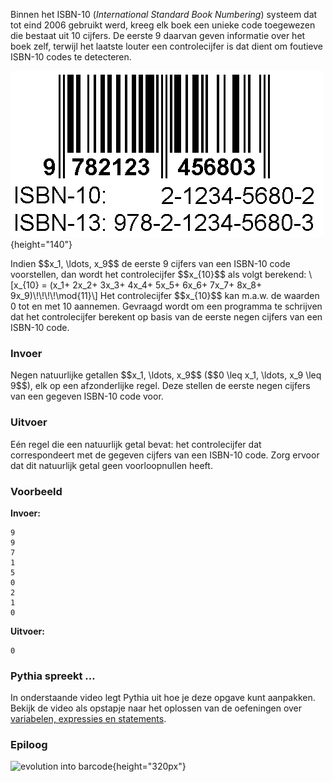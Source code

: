 Binnen het ISBN-10 (*International Standard Book Numbering*) systeem dat
tot eind 2006 gebruikt werd, kreeg elk boek een unieke code toegewezen
die bestaat uit 10 cijfers. De eerste 9 daarvan geven informatie over
het boek zelf, terwijl het laatste louter een controlecijfer is dat
dient om foutieve ISBN-10 codes te detecteren.

![ISBN](media/ISBN.gif "ISBN"){height="140"}


Indien \$\$x\_1, \\ldots, x\_9\$\$ de eerste 9 cijfers van een ISBN-10
code voorstellen, dan wordt het controlecijfer \$\$x\_{10}\$\$ als volgt
berekend: \\\[x\_{10} = (x\_1+ 2x\_2+ 3x\_3+ 4x\_4+ 5x\_5+ 6x\_6+ 7x\_7+
8x\_8+ 9x\_9)\\!\\!\\!\\!\\mod{11}\\\] Het controlecijfer
\$\$x\_{10}\$\$ kan m.a.w. de waarden 0 tot en met 10 aannemen. Gevraagd
wordt om een programma te schrijven dat het controlecijfer berekent op
basis van de eerste negen cijfers van een ISBN-10 code.

### Invoer

Negen natuurlijke getallen \$\$x\_1, \\ldots, x\_9\$\$ (\$\$0 \\leq
x\_1, \\ldots, x\_9 \\leq 9\$\$), elk op een afzonderlijke regel. Deze
stellen de eerste negen cijfers van een gegeven ISBN-10 code voor.

### Uitvoer

Eén regel die een natuurlijk getal bevat: het controlecijfer dat
correspondeert met de gegeven cijfers van een ISBN-10 code. Zorg ervoor
dat dit natuurlijk getal geen voorloopnullen heeft.

### Voorbeeld

**Invoer:**

    9
    9
    7
    1
    5
    0
    2
    1
    0

**Uitvoer:**

    0

### Pythia spreekt …

In onderstaande video legt Pythia uit hoe je deze opgave kunt aanpakken.
Bekijk de video als opstapje naar het oplossen van de oefeningen over
[variabelen, expressies en
statements](https://dodona.ugent.be/nl/exercises/?filter=opgaven/reeks01).


### Epiloog

![evolution into
barcode](media/evaluation_barcode.jpg "evolution into barcode"){height="320px"}
